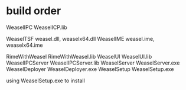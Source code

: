 # build order
WeaselIPC           WeaselICP.lib

WeaselTSF           weasel.dll, weaselx64.dll
WeaselIME           weasel.ime, weaselx64.ime

RimeWithWeasel      RimeWithWeasel.lib
WeaselUI            WeaselUI.lib
WeaselIPCServer     WeaselIPCServer.lib
WeaselServer        WeaselServer.exe
WeaselDeployer      WeaselDeployer.exe
WeaselSetup         WeaselSetup.exe


using WeaselSetup.exe to install


